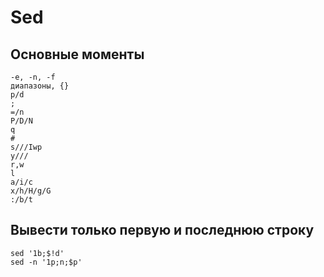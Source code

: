 # Sed

## Основные моменты

```
-e, -n, -f
диапазоны, {}
p/d
;
=/n
P/D/N
q
#
s///Iwp
y///
r,w
l
a/i/c
x/h/H/g/G
:/b/t
```

## Вывести только первую и последнюю строку

```
sed '1b;$!d'
sed -n '1p;n;$p'
```
